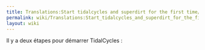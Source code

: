 ```yaml
---
title: Translations:Start tidalcycles and superdirt for the first time/1/fr
permalink: wiki/Translations:Start_tidalcycles_and_superdirt_for_the_first_time/1/fr/
layout: wiki
---
```


Il y a deux étapes pour démarrer TidalCycles :
